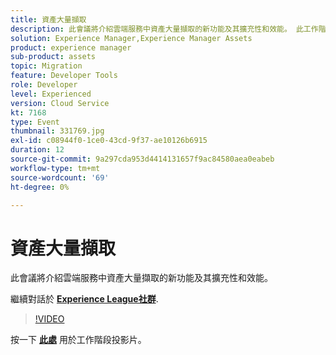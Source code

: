 ```yaml
---
title: 資產大量擷取
description: 此會議將介紹雲端服務中資產大量擷取的新功能及其擴充性和效能。 此工作階段屬於Adobe Developers Live內容事件的一部分。
solution: Experience Manager,Experience Manager Assets
product: experience manager
sub-product: assets
topic: Migration
feature: Developer Tools
role: Developer
level: Experienced
version: Cloud Service
kt: 7168
type: Event
thumbnail: 331769.jpg
exl-id: c08944f0-1ce0-43cd-9f37-ae10126b6915
duration: 12
source-git-commit: 9a297cda953d4414131657f9ac84580aea0eabeb
workflow-type: tm+mt
source-wordcount: '69'
ht-degree: 0%

---
```


# 資產大量擷取

此會議將介紹雲端服務中資產大量擷取的新功能及其擴充性和效能。

繼續對話於 **[Experience League社群](https://adobe.ly/36Yd3v6)**.

>[!VIDEO](https://video.tv.adobe.com/v/331769/?quality=12&learn=on&hidetitle=true)

按一下 **[此處](/help/adobe-developers-live/assets/asset-bulk-ingestion.pdf)** 用於工作階段投影片。
